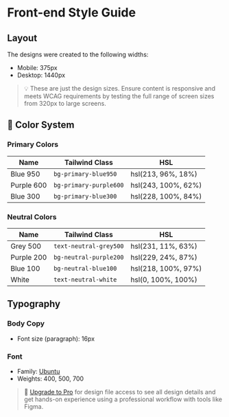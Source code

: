 # Front-end Style Guide

## Layout

The designs were created to the following widths:

- Mobile: 375px
- Desktop: 1440px

> 💡 These are just the design sizes. Ensure content is responsive and meets WCAG requirements by testing the full range of screen sizes from 320px to large screens.

## 🎨 Color System

### Primary Colors

| Name       | Tailwind Class         | HSL                 |
| ---------- | ---------------------- | ------------------- |
| Blue 950   | `bg-primary-blue950`   | hsl(213, 96%, 18%)  |
| Purple 600 | `bg-primary-purple600` | hsl(243, 100%, 62%) |
| Blue 300   | `bg-primary-blue300`   | hsl(228, 100%, 84%) |

### Neutral Colors

| Name       | Tailwind Class         | HSL                 |
| ---------- | ---------------------- | ------------------- |
| Grey 500   | `text-neutral-grey500` | hsl(231, 11%, 63%)  |
| Purple 200 | `bg-neutral-purple200` | hsl(229, 24%, 87%)  |
| Blue 100   | `bg-neutral-blue100`   | hsl(218, 100%, 97%) |
| White      | `text-neutral-white`   | hsl(0, 100%, 100%)  |

## Typography

### Body Copy

- Font size (paragraph): 16px

### Font

- Family: [Ubuntu](https://fonts.google.com/specimen/Ubuntu)
- Weights: 400, 500, 700

> 💎 [Upgrade to Pro](https://www.frontendmentor.io/pro?ref=style-guide) for design file access to see all design details and get hands-on experience using a professional workflow with tools like Figma.
